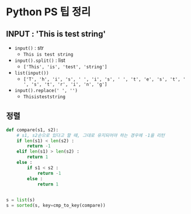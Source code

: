 # Python PS 팁 정리

## INPUT : 'This is test string'
- `input()` : str
  - `This is test string`
- `input().split()` : list
  - `['This', 'is', 'test', 'string']`
- `list(input())`
  - `['T', 'h', 'i', 's', ' ', 'i', 's', ' ', 't', 'e', 's', 't', ' ', 's', 't', 'r', 'i', 'n', 'g']`
- `input().replace(' ', '')`
  - `Thisisteststring`

## 정렬
```python
def compare(s1, s2):
    # s1, s2순으로 있다고 할 때, 그대로 유지되어야 하는 경우에 -1을 리턴
    if len(s1) < len(s2) :
        return -1
    elif len(s1) > len(s2) :
        return 1
    else :
        if s1 < s2 :
            return -1
        else :
            return 1
        

s = list(s)
s = sorted(s, key=cmp_to_key(compare))
```